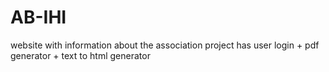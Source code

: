 # AB-IHI
website with information about the association project has user login + pdf generator + text to html generator
